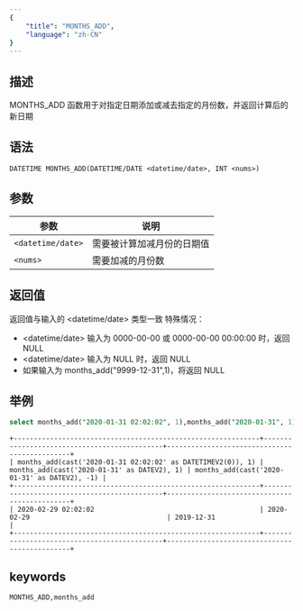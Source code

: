 ```yaml
---
{
    "title": "MONTHS_ADD",
    "language": "zh-CN"
}
---
```


<!-- 
Licensed to the Apache Software Foundation (ASF) under one
or more contributor license agreements.  See the NOTICE file
distributed with this work for additional information
regarding copyright ownership.  The ASF licenses this file
to you under the Apache License, Version 2.0 (the
"License"); you may not use this file except in compliance
with the License.  You may obtain a copy of the License at

  http://www.apache.org/licenses/LICENSE-2.0

Unless required by applicable law or agreed to in writing,
software distributed under the License is distributed on an
"AS IS" BASIS, WITHOUT WARRANTIES OR CONDITIONS OF ANY
KIND, either express or implied.  See the License for the
specific language governing permissions and limitations
under the License.
-->

## 描述
MONTHS_ADD 函数用于对指定日期添加或减去指定的月份数，并返回计算后的新日期

## 语法

`DATETIME MONTHS_ADD(DATETIME/DATE <datetime/date>, INT <nums>)`

## 参数

| 参数                | 说明            |
|-------------------|---------------|
| `<datetime/date>` | 需要被计算加减月份的日期值 |
| `<nums>`          | 需要加减的月份数      |

## 返回值
返回值与输入的 <datetime/date> 类型一致
特殊情况：
- <datetime/date> 输入为 0000-00-00 或 0000-00-00 00:00:00 时，返回 NULL
- <datetime/date> 输入为 NULL 时，返回 NULL
- 如果输入为 months_add("9999-12-31",1)，将返回 NULL


## 举例

``` sql
select months_add("2020-01-31 02:02:02", 1),months_add("2020-01-31", 1),months_add("2020-01-31", -1);
```
```text
+-------------------------------------------------------------+---------------------------------------------+----------------------------------------------+
| months_add(cast('2020-01-31 02:02:02' as DATETIMEV2(0)), 1) | months_add(cast('2020-01-31' as DATEV2), 1) | months_add(cast('2020-01-31' as DATEV2), -1) |
+-------------------------------------------------------------+---------------------------------------------+----------------------------------------------+
| 2020-02-29 02:02:02                                         | 2020-02-29                                  | 2019-12-31                                   |
+-------------------------------------------------------------+---------------------------------------------+----------------------------------------------+
```

## keywords

    MONTHS_ADD,months_add